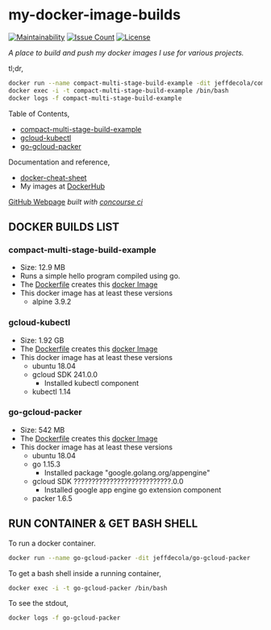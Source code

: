 # my-docker-image-builds

[![Maintainability](https://api.codeclimate.com/v1/badges/402cd0e7cab3f6405cdb/maintainability)](https://codeclimate.com/github/JeffDeCola/my-docker-image-builds/maintainability)
[![Issue Count](https://codeclimate.com/github/JeffDeCola/my-docker-image-builds/badges/issue_count.svg)](https://codeclimate.com/github/JeffDeCola/my-docker-image-builds/issues)
[![License](http://img.shields.io/:license-mit-blue.svg)](http://jeffdecola.mit-license.org)

_A place to build and push my docker images I use for various projects._

tl;dr,

```bash
docker run --name compact-multi-stage-build-example -dit jeffdecola/compact-multi-stage-build-example
docker exec -i -t compact-multi-stage-build-example /bin/bash
docker logs -f compact-multi-stage-build-example
```

Table of Contents,

* [compact-multi-stage-build-example](https://github.com/JeffDeCola/my-docker-image-builds#compact-multi-stage-build-example)
* [gcloud-kubectl](https://github.com/JeffDeCola/my-docker-image-builds#gcloud-kubectl)
* [go-gcloud-packer](https://github.com/JeffDeCola/my-docker-image-builds#go-gcloud-packer)

Documentation and reference,

* [docker-cheat-sheet](https://github.com/JeffDeCola/my-cheat-sheets/tree/master/software/operations-tools/orchestration/builds-deployment-containers/docker-cheat-sheet)
* My images at
  [DockerHub](https://hub.docker.com/u/jeffdecola/)

[GitHub Webpage](https://jeffdecola.github.io/my-docker-image-builds/)
_built with
[concourse ci](https://github.com/JeffDeCola/my-docker-image-builds/blob/master/ci-README.md)_

## DOCKER BUILDS LIST

### compact-multi-stage-build-example

* Size: 12.9 MB
* Runs a simple hello program compiled using go.
* The
  [Dockerfile](https://github.com/JeffDeCola/my-docker-image-builds/blob/master/compact-multi-stage-build-example/Dockerfile)
  creates this
  [docker Image](https://hub.docker.com/r/jeffdecola/compact-multi-stage-build-example)
* This docker image has at least these versions
  * alpine 3.9.2

### gcloud-kubectl
  
* Size: 1.92 GB
* The
  [Dockerfile](https://github.com/JeffDeCola/my-docker-image-builds/blob/master/gcloud-kubectl/Dockerfile)
  creates this
  [docker Image](https://hub.docker.com/r/jeffdecola/gcloud-kubectl)
* This docker image has at least these versions
  * ubuntu 18.04
  * gcloud SDK 241.0.0
    * Installed kubectl component
  * kubectl 1.14

### go-gcloud-packer

* Size: 542 MB
* The
  [Dockerfile](https://github.com/JeffDeCola/my-docker-image-builds/blob/master/go-gcloud-packer/Dockerfile)
  creates this
  [docker Image](https://hub.docker.com/r/jeffdecola/go-gcloud-packer)
* This docker image has at least these versions
  * ubuntu 18.04
  * go 1.15.3
    * Installed package "google.golang.org/appengine"
  * gcloud SDK ???????????????????????????.0.0
    * Installed google app engine go extension component
  * packer 1.6.5

## RUN CONTAINER & GET BASH SHELL

To run a docker container.

```bash
docker run --name go-gcloud-packer -dit jeffdecola/go-gcloud-packer
```

To get a bash shell inside a running container,

```bash
docker exec -i -t go-gcloud-packer /bin/bash
```

To see the stdout,

```bash
docker logs -f go-gcloud-packer
```
